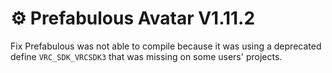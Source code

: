 ﻿# ⚙️ Prefabulous Avatar V1.11.2

Fix Prefabulous was not able to compile because it was using a deprecated define `VRC_SDK_VRCSDK3` that was missing on some users' projects.
